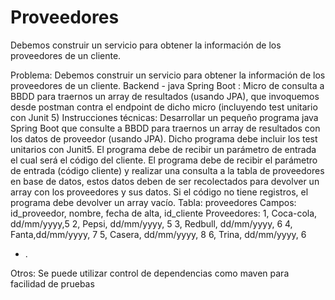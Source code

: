 # Proveedores
Debemos construir un servicio para obtener la información de los proveedores de un cliente.

Problema: Debemos construir un servicio para obtener la información de los proveedores de
un cliente.
Backend - java Spring Boot : Micro de consulta a BBDD para traernos un array de resultados
(usando JPA), que invoquemos desde postman contra el endpoint de dicho micro (incluyendo
test unitario con Junit 5)
Instrucciones técnicas:
Desarrollar un pequeño programa java Spring Boot que consulte a BBDD para traernos un
array de resultados con los datos de proveedor (usando JPA). Dicho programa debe incluir los
test unitarios con Junit5.
El programa debe de recibir un parámetro de entrada el cual será el código del cliente.
El programa debe de recibir el parámetro de entrada (código cliente) y realizar una consulta a
la tabla de proveedores en base de datos, estos datos deben de ser recolectados para devolver
un array con los proveedores y sus datos.
Si el código no tiene registros, el programa debe devolver un array vacío.
Tabla: proveedores
Campos: id_proveedor, nombre, fecha de alta, id_cliente
Proveedores:
1, Coca-cola, dd/mm/yyyy,5
2, Pepsi, dd/mm/yyyy, 5
3, Redbull, dd/mm/yyyy, 6
4, Fanta,dd/mm/yyyy, 7
5, Casera, dd/mm/yyyy, 8
6, Trina, dd/mm/yyyy, 6

- .

Otros: Se puede utilizar control de dependencias como maven para facilidad de pruebas
